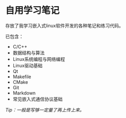 # 自用学习笔记

存放了我学习嵌入式linux软件开发的各种笔记和练习代码。

已包含：

- C/C++
- 数据结构与算法
- Linux系统编程与网络编程
- Linux驱动基础
- Qt
- Makefile
- CMake
- Git
- Markdown
- 常见嵌入式通信协议基础

*Tip：一般是写够一定量了再上传上来。*
